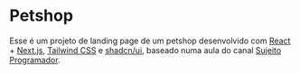 # Petshop

Esse é um projeto de landing page de um petshop desenvolvido com
[React](https://react.dev) + [Next.js](https://nextjs.org/),
[Tailwind CSS](https://tailwindcss.com/) e [shadcn/ui](https://ui.shadcn.com/),
baseado numa aula do canal
[Sujeito Programador](https://www.youtube.com/watch?v=5tpX4iTdg5A).
